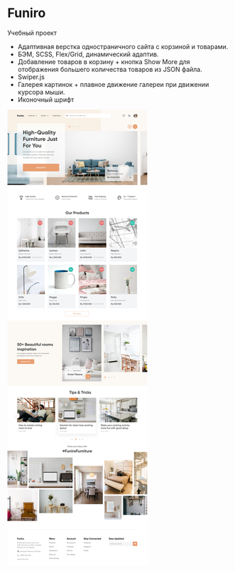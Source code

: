 # Funiro
Учебный проект

- Адаптивная верстка одностраничного сайта с корзиной и товарами. 
- БЭМ, SCSS, Flex/Grid, динамический адаптив. 
- Добавление товаров в корзину + кнопка Show More для отображения большего количества товаров из JSON файла. 
- Swiper.js
- Галерея картинок + плавное движение галереи при движении курсора мыши.
- Иконочный шрифт

![alt text](https://github.com/OlefirElena/funiro/blob/main/img/Funiro%20Landing%20Page.jpg)


